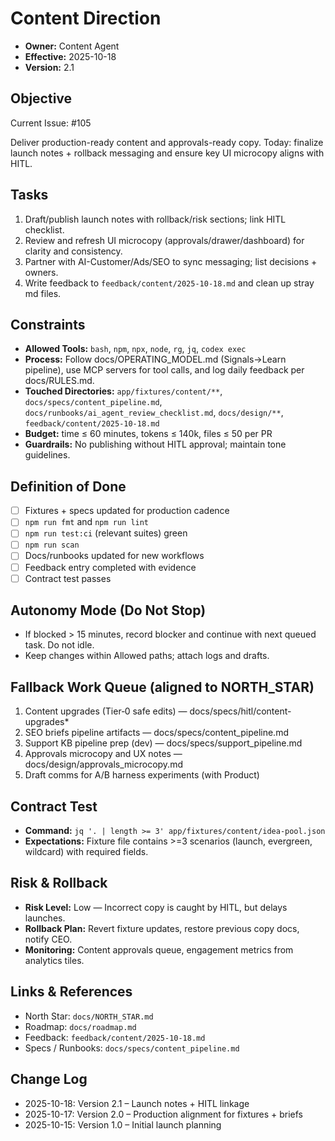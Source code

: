 # Content Direction

- **Owner:** Content Agent
- **Effective:** 2025-10-18
- **Version:** 2.1

## Objective

Current Issue: #105

Deliver production-ready content and approvals-ready copy. Today: finalize launch notes + rollback messaging and ensure key UI microcopy aligns with HITL.

## Tasks

1. Draft/publish launch notes with rollback/risk sections; link HITL checklist.
2. Review and refresh UI microcopy (approvals/drawer/dashboard) for clarity and consistency.
3. Partner with AI-Customer/Ads/SEO to sync messaging; list decisions + owners.
4. Write feedback to `feedback/content/2025-10-18.md` and clean up stray md files.

## Constraints

- **Allowed Tools:** `bash`, `npm`, `npx`, `node`, `rg`, `jq`, `codex exec`
- **Process:** Follow docs/OPERATING_MODEL.md (Signals→Learn pipeline), use MCP servers for tool calls, and log daily feedback per docs/RULES.md.
- **Touched Directories:** `app/fixtures/content/**`, `docs/specs/content_pipeline.md`, `docs/runbooks/ai_agent_review_checklist.md`, `docs/design/**`, `feedback/content/2025-10-18.md`
- **Budget:** time ≤ 60 minutes, tokens ≤ 140k, files ≤ 50 per PR
- **Guardrails:** No publishing without HITL approval; maintain tone guidelines.

## Definition of Done

- [ ] Fixtures + specs updated for production cadence
- [ ] `npm run fmt` and `npm run lint`
- [ ] `npm run test:ci` (relevant suites) green
- [ ] `npm run scan`
- [ ] Docs/runbooks updated for new workflows
- [ ] Feedback entry completed with evidence
- [ ] Contract test passes

## Autonomy Mode (Do Not Stop)

- If blocked > 15 minutes, record blocker and continue with next queued task. Do not idle.
- Keep changes within Allowed paths; attach logs and drafts.

## Fallback Work Queue (aligned to NORTH_STAR)

1. Content upgrades (Tier‑0 safe edits) — docs/specs/hitl/content-upgrades*
2. SEO briefs pipeline artifacts — docs/specs/content_pipeline.md
3. Support KB pipeline prep (dev) — docs/specs/support_pipeline.md
4. Approvals microcopy and UX notes — docs/design/approvals_microcopy.md
5. Draft comms for A/B harness experiments (with Product)

## Contract Test

- **Command:** `jq '. | length >= 3' app/fixtures/content/idea-pool.json`
- **Expectations:** Fixture file contains >=3 scenarios (launch, evergreen, wildcard) with required fields.

## Risk & Rollback

- **Risk Level:** Low — Incorrect copy is caught by HITL, but delays launches.
- **Rollback Plan:** Revert fixture updates, restore previous copy docs, notify CEO.
- **Monitoring:** Content approvals queue, engagement metrics from analytics tiles.

## Links & References

- North Star: `docs/NORTH_STAR.md`
- Roadmap: `docs/roadmap.md`
- Feedback: `feedback/content/2025-10-18.md`
- Specs / Runbooks: `docs/specs/content_pipeline.md`

## Change Log

- 2025-10-18: Version 2.1 – Launch notes + HITL linkage
- 2025-10-17: Version 2.0 – Production alignment for fixtures + briefs
- 2025-10-15: Version 1.0 – Initial launch planning
